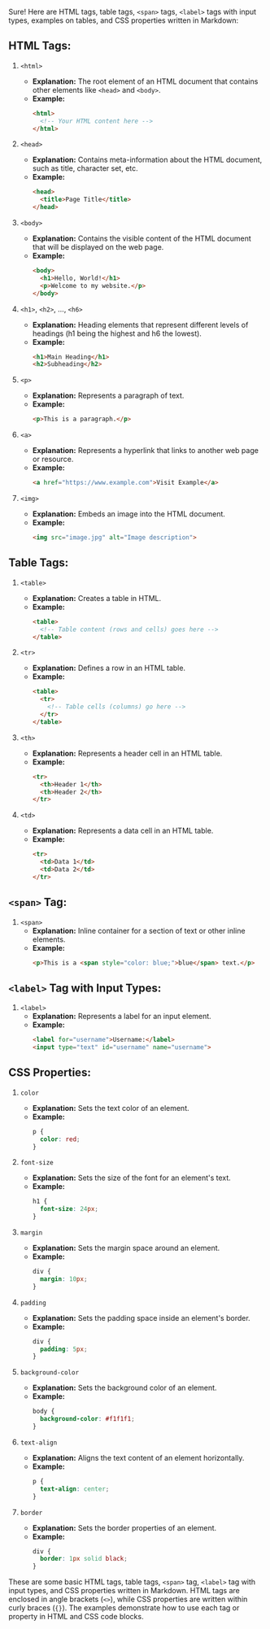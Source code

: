 Sure! Here are HTML tags, table tags, `<span>` tags, `<label>` tags with input types, examples on tables, and CSS properties written in Markdown:

## HTML Tags:

1. `<html>`
   - **Explanation:** The root element of an HTML document that contains other elements like `<head>` and `<body>`.
   - **Example:**
     ```html
     <html>
       <!-- Your HTML content here -->
     </html>
     ```

2. `<head>`
   - **Explanation:** Contains meta-information about the HTML document, such as title, character set, etc.
   - **Example:**
     ```html
     <head>
       <title>Page Title</title>
     </head>
     ```

3. `<body>`
   - **Explanation:** Contains the visible content of the HTML document that will be displayed on the web page.
   - **Example:**
     ```html
     <body>
       <h1>Hello, World!</h1>
       <p>Welcome to my website.</p>
     </body>
     ```

4. `<h1>`, `<h2>`, ..., `<h6>`
   - **Explanation:** Heading elements that represent different levels of headings (h1 being the highest and h6 the lowest).
   - **Example:**
     ```html
     <h1>Main Heading</h1>
     <h2>Subheading</h2>
     ```

5. `<p>`
   - **Explanation:** Represents a paragraph of text.
   - **Example:**
     ```html
     <p>This is a paragraph.</p>
     ```

6. `<a>`
   - **Explanation:** Represents a hyperlink that links to another web page or resource.
   - **Example:**
     ```html
     <a href="https://www.example.com">Visit Example</a>
     ```

7. `<img>`
   - **Explanation:** Embeds an image into the HTML document.
   - **Example:**
     ```html
     <img src="image.jpg" alt="Image description">
     ```

## Table Tags:

1. `<table>`
   - **Explanation:** Creates a table in HTML.
   - **Example:**
     ```html
     <table>
       <!-- Table content (rows and cells) goes here -->
     </table>
     ```

2. `<tr>`
   - **Explanation:** Defines a row in an HTML table.
   - **Example:**
     ```html
     <table>
       <tr>
         <!-- Table cells (columns) go here -->
       </tr>
     </table>
     ```

3. `<th>`
   - **Explanation:** Represents a header cell in an HTML table.
   - **Example:**
     ```html
     <tr>
       <th>Header 1</th>
       <th>Header 2</th>
     </tr>
     ```

4. `<td>`
   - **Explanation:** Represents a data cell in an HTML table.
   - **Example:**
     ```html
     <tr>
       <td>Data 1</td>
       <td>Data 2</td>
     </tr>
     ```

## `<span>` Tag:

1. `<span>`
   - **Explanation:** Inline container for a section of text or other inline elements.
   - **Example:**
     ```html
     <p>This is a <span style="color: blue;">blue</span> text.</p>
     ```

## `<label>` Tag with Input Types:

1. `<label>`
   - **Explanation:** Represents a label for an input element.
   - **Example:**
     ```html
     <label for="username">Username:</label>
     <input type="text" id="username" name="username">
     ```

## CSS Properties:

1. `color`
   - **Explanation:** Sets the text color of an element.
   - **Example:**
     ```css
     p {
       color: red;
     }
     ```

2. `font-size`
   - **Explanation:** Sets the size of the font for an element's text.
   - **Example:**
     ```css
     h1 {
       font-size: 24px;
     }
     ```

3. `margin`
   - **Explanation:** Sets the margin space around an element.
   - **Example:**
     ```css
     div {
       margin: 10px;
     }
     ```

4. `padding`
   - **Explanation:** Sets the padding space inside an element's border.
   - **Example:**
     ```css
     div {
       padding: 5px;
     }
     ```

5. `background-color`
   - **Explanation:** Sets the background color of an element.
   - **Example:**
     ```css
     body {
       background-color: #f1f1f1;
     }
     ```

6. `text-align`
   - **Explanation:** Aligns the text content of an element horizontally.
   - **Example:**
     ```css
     p {
       text-align: center;
     }
     ```

7. `border`
   - **Explanation:** Sets the border properties of an element.
   - **Example:**
     ```css
     div {
       border: 1px solid black;
     }
     ```

These are some basic HTML tags, table tags, `<span>` tag, `<label>` tag with input types, and CSS properties written in Markdown. HTML tags are enclosed in angle brackets (`<>`), while CSS properties are written within curly braces (`{}`). The examples demonstrate how to use each tag or property in HTML and CSS code blocks.

